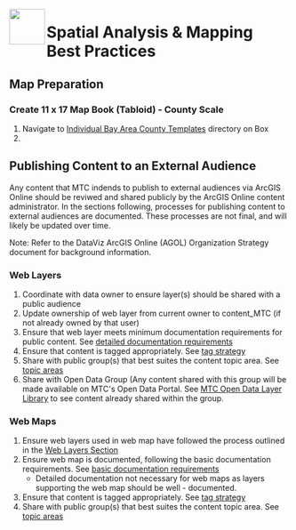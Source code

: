 
<a href="url"><img src="http://gis.mtc.ca.gov/mtcimages/mtcgisLogo.png" align="left" height="64" width="64" ></a>
# Spatial Analysis & Mapping Best Practices  

## Map Preparation  

### Create 11 x 17 Map Book (Tabloid) - County Scale

1. Navigate to [Individual Bay Area County Templates](https://mtcdrive.box.com/s/p9qlcusb1cpv2nnp6080zg65oawir7wz) directory on Box
2.   

## Publishing Content to an External Audience

Any content that MTC indends to publish to external audiences via ArcGIS Online should be reviwed and shared publicly by the ArcGIS Online content administrator. In the sections following, processes for publishing content to external audiences are documented. These processes are not final, and will likely be updated over time.  

Note: Refer to the DataViz ArcGIS Online (AGOL) Organization Strategy document for background information.

### Web Layers

1. Coordinate with data owner to ensure layer(s) should be shared with a public audience 
2. Update ownership of web layer from current owner to content_MTC (if not already owned by that user)
3. Ensure that web layer meets minimum documentation requirements for public content. See [detailed documentation requirements](https://mtcdrive.app.box.com/file/198481954367)
4. Ensure that content is tagged appropriately. See [tag strategy](https://mtcdrive.app.box.com/file/198480762097)
5. Share with public group(s) that best suites the content topic area. See [topic areas](https://mtcdrive.app.box.com/file/198481954367) 
6. Share with Open Data Group (Any content shared with this group will be made available on MTC's Open Data Portal. See [MTC Open Data Layer Library](http://mtc.maps.arcgis.com/home/group.html?id=354e5d5c541c46a985891de9bfaa9703#overview) to see content already shared within the group.  

### Web Maps 

1. Ensure web layers used in web map have followed the process outlined in the [Web Layers Section](#web-layers)
2. Ensure web map is documented, following the basic documentation requirements. See [basic documentation requirements](https://mtcdrive.app.box.com/file/198481954367)
    - Detailed documentation not necessary for web maps as layers supporting the web map should be well - documented. 
3. Ensure that content is tagged appropriately. See [tag strategy](https://mtcdrive.app.box.com/file/198480762097)
4. Share with public group(s) that best suites the content topic area. See [topic areas](https://mtcdrive.app.box.com/file/198481954367) 
